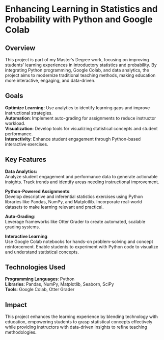 # Enhancing Learning in Statistics and Probability with Python and Google Colab

## Overview  
This project is part of my Master’s Degree work, focusing on improving students' learning experiences in introductory statistics and probability. By integrating Python programming, Google Colab, and data analytics, the project aims to modernize traditional teaching methods, making education more interactive, engaging, and data-driven.

## Goals    
**Optimize Learning**: Use analytics to identify learning gaps and improve instructional strategies.  
**Automation**: Implement auto-grading for assignments to reduce instructor workload.  
**Visualization**: Develop tools for visualizing statistical concepts and student performance.  
**Interactivity**: Enhance student engagement through Python-based interactive exercises.

## Key Features  
**Data Analytics:**  
Analyze student engagement and performance data to generate actionable insights.
Track trends and identify areas needing instructional improvement.  

**Python-Powered Assignments**:  
Develop descriptive and inferential statistics exercises using Python libraries like Pandas, NumPy, and Matplotlib.
Incorporate real-world datasets to make learning relevant and practical.  

**Auto-Grading**:  
Leverage frameworks like Otter Grader to create automated, scalable grading systems.  

**Interactive Learning**:  
Use Google Colab notebooks for hands-on problem-solving and concept reinforcement.
Enable students to experiment with Python code to visualize and understand statistical concepts.  

## Technologies Used  
**Programming Languages**: Python  
**Libraries**: Pandas, NumPy, Matplotlib, Seaborn, SciPy  
**Tools**: Google Colab, Otter Grader  

## Impact  
This project enhances the learning experience by blending technology with education, empowering students to grasp statistical concepts effectively while providing instructors with data-driven insights to refine teaching methodologies.
